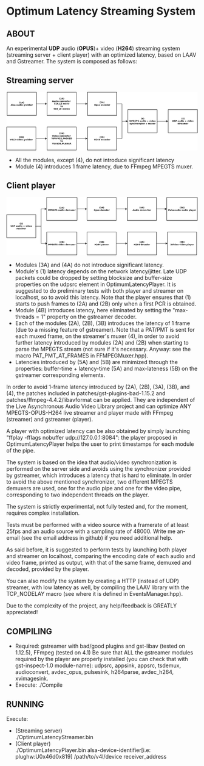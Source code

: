 # Optimum Latency Streaming System

## ABOUT

An experimental **UDP** audio (**OPUS**)+ video (**H264**) streaming system (streaming server + client player) with an optimized latency, based on LAAV and Gstreamer.
The system is composed as follows:

## Streaming server


![Image](olss-server.png)

* All the modules, except (4), do not introduce significant latency
* Module (4) introduces 1 frame latency, due to FFmpeg MPEGTS muxer.

## Client player

![Image](olss-player.png)

* Modules (3A) and (4A) do not introduce significant latency.
* Module's (1) latency depends on the network latency/jitter. Late UDP packets could be dropped by setting blocksize and buffer-size properties on the udpsrc element in OptimumLatencyPlayer. It is suggested to do preliminary tests with both player and streamer on localhost, so to avoid this latency. Note that the player ensures that (1) starts to push frames to (2A) and (2B) only when a first PCR is obtained.
* Module (4B) introduces latency, here eliminated by setting the "max-threads = 1" property on the gstreamer decoder.
* Each of the modules (2A), (2B), (3B) introduces the latency of 1 frame (due to a missing feature of gstreamer). Note that a PAT/PMT is sent for each muxed frame, on the streamer's muxer (4), in order to avoid further latency introduced by modules (2A) and (2B) when starting to parse the MPEGTS stream (not sure if it's necessary. Anyway: see the macro PAT_PMT_AT_FRAMES in FFMPEGMuxer.hpp).
* Latencies introduced by (5A) and (5B) are minimized through the properties: buffer-time + latency-time (5A) and max-lateness (5B) on the gstreamer corresponding elements.

In order to avoid 1-frame latency introduced by (2A), (2B), (3A), (3B), and (4), the patches included in patches/gst-plugins-bad-1.15.2 and patches/ffmpeg-4.4.2/libavformat can be applied. They are independent of the Live Asynchronous Audio Video Library project and can optimize ANY MPEGTS-OPUS-H264 live streamer and player made with FFmpeg (streamer) and gstreamer (player).

A player with optimized latency can be also obtained by simply launching "ffplay -fflags nobuffer udp://127.0.0.1:8084": the player proposed in OptimumLatencyPlayer helps the user to print timestamps for each module of the pipe.

The system is based on the idea that audio/video synchronization is performed on the server side and avoids using the synchronizer provided by gstreamer, which introduces a latency that is hard to eliminate. In order to avoid the above mentioned synchronizer, two different MPEGTS demuxers are used, one for the audio pipe and one for the video pipe, corresponding to two independent threads on the player.

The system is strictly experimental, not fully tested and, for the moment, requires complex installation.

Tests must be performed with a video source with a framerate of at least 25fps and an audio source with a sampling rate of 48000. Write me an-email (see the email address in github) if you need additional help.

As said before, it is suggested to perform tests by launching both player and streamer on localhost, comparing the encoding date of each audio and video frame, printed as output, with that of the same frame, demuxed and decoded, provided by the player.

You can also modify the system by creating a HTTP (instead of UDP) streamer, with low latency as well, by compiling the LAAV library with the TCP_NODELAY macro (see where it is defined in EventsManager.hpp).

Due to the complexity of the project, any help/feedback is GREATLY appreciated!

## COMPILING 

* Required: gstreamer with bad/good plugins and gst-libav (tested on 1.12.5), FFmpeg (tested on 4.1)
Be sure that ALL the gstreamer modules required by the player are properly installed (you can check that with gst-inspect-1.0 module-name): udpsrc, appsink, appsrc, tsdemux, audioconvert, avdec_opus, pulsesink, h264parse, avdec_h264, xvimagesink.
* Execute: ./Compile

## RUNNING

Execute:

* (Streaming server)<br>
    ./OptimumLatencyStreamer.bin
* (Client player)<br>
    ./OptimumLatencyPlayer.bin alsa-device-identifier[i.e: plughw:U0x46d0x819] /path/to/v4l/device receiver_address
